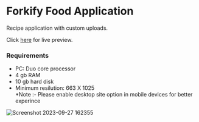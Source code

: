 # Forkify Food Application

Recipe application with custom uploads.

Click <a href="https://forkiyfoodapplication.netlify.app/#6512f6bc906a230014601ec4">here</a> for live preview.

<h3>Requirements</h3>
<ul>
    <li>PC: Duo core processor</li>
    <li>4 gb RAM</li>
    <li>10 gb hard disk</li>
    <li>Minimum resilution: 663 X 1025</li>
    *Note :- Please enable desktop site option in mobile devices for better experince
</ul>


![Screenshot 2023-09-27 162355](https://github.com/VeerSingh0001/Forkify/assets/115876530/56326d07-9406-479b-ac0e-dc5e95c8c2d7)
